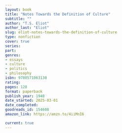 ```yaml
---
layout: book
title: "Notes Towards the Definition of Culture"
subtitle: ""
author: "T.S. Eliot"
author_last: "Eliot"
slug: eliot-notes-towards-the-definition-of-culture
type: nonfiction
cover: true
series: 
part: 
genres:
- essays
- culture
- politics
- philosophy
isbn: 9780571063130
rating: 
pages: 128
format: paperback
publish_year: 1948
date_started: 2025-03-01
date_completed: 
goodreads_id: 154608
amazon_link: https://amzn.to/4iiMnI6

current: true
---
```

